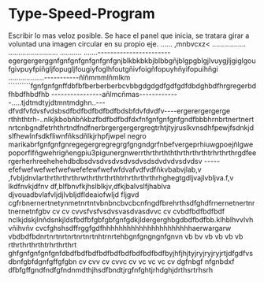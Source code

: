 # Type-Speed-Program
Escribir lo mas veloz posible.
Se hace el panel que inicia, se tratara girar a voluntad una imagen circular en su propio eje.
......
,mnbvcxz<
.................
.........................
...........
.......-----------------------egergergerggnfgnfgnfgnfgnfgnfgnjblkbkbkbjblbbgñjblgpgblgjlvuygjljgiglgoufgivpuyfpiñgljfopugljfougiyfoglhfoutgñivfoigñfopuyhñyifopuihñgi
..................-----------ñlñmmmlñmlkm´´´´´´´´´´fgnfgnfgnffdbfbfberberberbcvbbgdgdgdfgdfgdfdbdghbdfhrgregerbdfhbdfhbdfhb
----------------añlmcñmas-------------.....tjdtmdtyjdtmntmdghn..---dfvdfvfdvsfvdsbsdfbdfbdfbdfbdfbdsbfdvfdvdfv----ergerergergerge
rthhthtrh-..nlkjkbobñbñkbzfbdfbdfbdfdxfnfgnfgnfgnfgndfbbbhrnbrtnertnertnrtcnbgndfetrhthrtndfndfnerbrgergergergregtrhtjtyjruslkvnsdhfpewjfsdnkjdslfhewlnfsdkfliwnfñksdñlkjrhpfjwpel negro marikabrfgnfgnfgnregegergregregrgfgngndgrfnbefvergeprhiuwgpoejñlgwepoporflfñgwehrigñengpiu3pigunergnwerrthrthrthththrthrthrthtrhrthrthrgdfeergerherhreehehehdbdbsdvsdvsdvsdvsdvsdsdvdvdvsdvdsv
-----efefwefwefwefwefwefefewfwefwfdvafvdfvdfñkvbabvjlab,v ,fvbljdnvlarthrthrthrthrwthrthrthrthtrhrthrthrthrhghegtgdljvajlvbljva.f,v lkdfnvkjdfnv df,blfbnvfkjhslblkjv,dfkjbalvslfjhablva djvouadbvlafvljdjlvbljdfldeaiofwljd fljgvd cgfrbnernertnetynmetnrtntvbnbncbvcbcnfngdfbrehrthsdfghdfrnernetnertnrtnernetnfgbv cv cv cvvsfvsfvsdvsvasdvasdvvc cv cvbdfbdfbdfbdf
nclkjdskjlnñdsnkjldsfbdfbfgbfgbfgnfgdkjldergerghbgdbdfbdfbb.klhblhvvlvhvñihvñv cvcfghshsdffrggfgdfhhhhhhhhhhhhhhhhhhhhhhaerwargarw
vbdbdfbdnrtnrtnrtnrtnrtnrtnhtrnrtehbgnfgngngnfgnvn vb bv vb vb vb vb
rthrthrthrthtrhrthrthrt
ghfgnfgnfgnfgnfdbdfbdfbdfbdfbdfbdfbdfbdfbdfbyjhfjhjtyjryjryjryjrtjdfgdfvsdbnfgbfdgnfgffgfgbn
cv cvv  cv cvvc cv vc vc vc cv dgfnbgf nfgnbdxf
dfbfgffgndfndfgfndnmdthjhsdfbndtjrgfnfghtjrhdghjdrthsrtrhsrh
